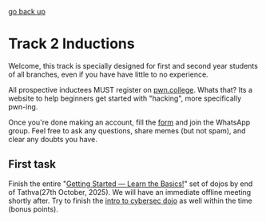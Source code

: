 [go back up](./..)
# Track 2 Inductions

Welcome, this track is specially designed for first and second year students of all branches, even if you have have little to no experience.

All prospective inductees MUST register on [pwn.college](https://pwn.college/). Whats that? Its a website to help beginners get started with "hacking", more specifically pwn-ing.

Once you're done making an account, fill the [form](https://forms.gle/twCF9pMZaBhq6e1N9) and join the WhatsApp group.
Feel free to ask any questions, share memes (but not spam), and clear any doubts you have.

## First task

Finish the entire "[Getting Started — Learn the Basics!](https://pwn.college/dojos)" set of dojos by end of Tathva(27th October, 2025). We will have an immediate offline meeting shortly after.
Try to finish the [intro to cybersec dojo](https://pwn.college/intro-to-cybersecurity/) as well within the time (bonus points).
